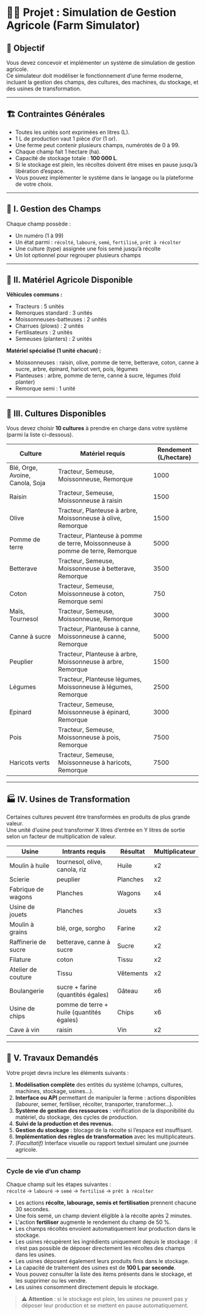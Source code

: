 # 🧑‍🌾 Projet : Simulation de Gestion Agricole (Farm Simulator)

## 🎯 Objectif

Vous devez concevoir et implémenter un système de simulation de gestion agricole.  
Ce simulateur doit modéliser le fonctionnement dʼune ferme moderne, incluant la gestion des champs, des cultures, des machines, du stockage, et des usines de transformation.

---

## 🏗 Contraintes Générales

- Toutes les unités sont exprimées en litres (L).
- 1 L de production vaut 1 pièce dʼor (1 or).
- Une ferme peut contenir plusieurs champs, numérotés de 0 à 99.
- Chaque champ fait 1 hectare (ha).
- Capacité de stockage totale : **100 000 L**.
- Si le stockage est plein, les récoltes doivent être mises en pause jusquʼà libération dʼespace.
- Vous pouvez implémenter le système dans le langage ou la plateforme de votre choix.

---

## 🌾 I. Gestion des Champs

Chaque champ possède :

- Un numéro (1 à 99)
- Un état parmi : `récolté`, `labouré`, `semé`, `fertilisé`, `prêt à récolter`
- Une culture (type) assignée une fois semé jusquʼà récolte
- Un lot optionnel pour regrouper plusieurs champs

---

## 🚜 II. Matériel Agricole Disponible

**Véhicules communs :**

- Tracteurs : 5 unités
- Remorques standard : 3 unités
- Moissonneuses-batteuses : 2 unités
- Charrues (plows) : 2 unités
- Fertilisateurs : 2 unités
- Semeuses (planters) : 2 unités

**Matériel spécialisé (1 unité chacun) :**

- Moissonneuses : raisin, olive, pomme de terre, betterave, coton, canne à sucre, arbre, épinard, haricot vert, pois, légumes
- Planteuses : arbre, pomme de terre, canne à sucre, légumes (fold planter)
- Remorque semi : 1 unité

---

## 🌱 III. Cultures Disponibles

Vous devez choisir **10 cultures** à prendre en charge dans votre système (parmi la liste ci-dessous).

| Culture                         | Matériel requis                                                               | Rendement (L/hectare) |
| ------------------------------- | ----------------------------------------------------------------------------- | --------------------- |
| Blé, Orge, Avoine, Canola, Soja | Tracteur, Semeuse, Moissonneuse, Remorque                                     | 1000                  |
| Raisin                          | Tracteur, Semeuse, Moissonneuse à raisin                                      | 1500                  |
| Olive                           | Tracteur, Planteuse à arbre, Moissonneuse à olive, Remorque                   | 1500                  |
| Pomme de terre                  | Tracteur, Planteuse à pomme de terre, Moissonneuse à pomme de terre, Remorque | 5000                  |
| Betterave                       | Tracteur, Semeuse, Moissonneuse à betterave, Remorque                         | 3500                  |
| Coton                           | Tracteur, Semeuse, Moissonneuse à coton, Remorque semi                        | 750                   |
| Maïs, Tournesol                 | Tracteur, Semeuse, Moissonneuse, Remorque                                     | 3000                  |
| Canne à sucre                   | Tracteur, Planteuse à canne, Moissonneuse à canne, Remorque                   | 5000                  |
| Peuplier                        | Tracteur, Planteuse à arbre, Moissonneuse à arbre, Remorque                   | 1500                  |
| Légumes                         | Tracteur, Planteuse légumes, Moissonneuse à légumes, Remorque                 | 2500                  |
| Epinard                         | Tracteur, Semeuse, Moissonneuse à épinard, Remorque                           | 3000                  |
| Pois                            | Tracteur, Semeuse, Moissonneuse à pois, Remorque                              | 7500                  |
| Haricots verts                  | Tracteur, Semeuse, Moissonneuse à haricots, Remorque                          | 7500                  |

---

## 🏭 IV. Usines de Transformation

Certaines cultures peuvent être transformées en produits de plus grande valeur.  
Une unité dʼusine peut transformer X litres dʼentrée en Y litres de sortie selon un facteur de multiplication de valeur.

| Usine               | Intrants requis                           | Résultat  | Multiplicateur |
| ------------------- | ----------------------------------------- | --------- | -------------- |
| Moulin à huile      | tournesol, olive, canola, riz             | Huile     | x2             |
| Scierie             | peuplier                                  | Planches  | x2             |
| Fabrique de wagons  | Planches                                  | Wagons    | x4             |
| Usine de jouets     | Planches                                  | Jouets    | x3             |
| Moulin à grains     | blé, orge, sorgho                         | Farine    | x2             |
| Raffinerie de sucre | betterave, canne à sucre                  | Sucre     | x2             |
| Filature            | coton                                     | Tissu     | x2             |
| Atelier de couture  | Tissu                                     | Vêtements | x2             |
| Boulangerie         | sucre + farine (quantités égales)         | Gâteau    | x6             |
| Usine de chips      | pomme de terre + huile (quantités égales) | Chips     | x6             |
| Cave à vin          | raisin                                    | Vin       | x2             |

---

## 🧠 V. Travaux Demandés

Votre projet devra inclure les éléments suivants :

1. **Modélisation complète** des entités du système (champs, cultures, machines, stockage, usines...).
2. **Interface ou API** permettant de manipuler la ferme : actions disponibles (labourer, semer, fertiliser, récolter, transporter, transformer...).
3. **Système de gestion des ressources** : vérification de la disponibilité du matériel, du stockage, des cycles de production.
4. **Suivi de la production et des revenus.**
5. **Gestion du stockage** : blocage de la récolte si lʼespace est insuffisant.
6. **Implémentation des règles de transformation** avec les multiplicateurs.
7. _(Facultatif)_ Interface visuelle ou rapport textuel simulant une journée agricole.

---

### Cycle de vie d’un champ

Chaque champ suit les étapes suivantes :  
`récolté` → `labouré` → `semé` → `fertilisé` → `prêt à récolter`

- Les actions **récolte, labourage, semis et fertilisation** prennent chacune 30 secondes.
- Une fois semé, un champ devient éligible à la récolte après 2 minutes.
- L'action **fertiliser** augmente le rendement du champ de 50 %.
- Les champs récoltés envoient automatiquement leur production dans le stockage.
- Les usines récupèrent les ingrédients uniquement depuis le stockage : il nʼest pas possible de déposer directement les récoltes des champs dans les usines.
- Les usines déposent également leurs produits finis dans le stockage.
- La capacité de traitement des usines est de **100 L par seconde**.
- Vous pouvez consulter la liste des items présents dans le stockage, et les supprimer ou les vendre.
- Les usines consomment directement depuis le stockage.

> ⚠️ **Attention** : si le stockage est plein, les usines ne peuvent pas y déposer leur production et se mettent en pause automatiquement.
